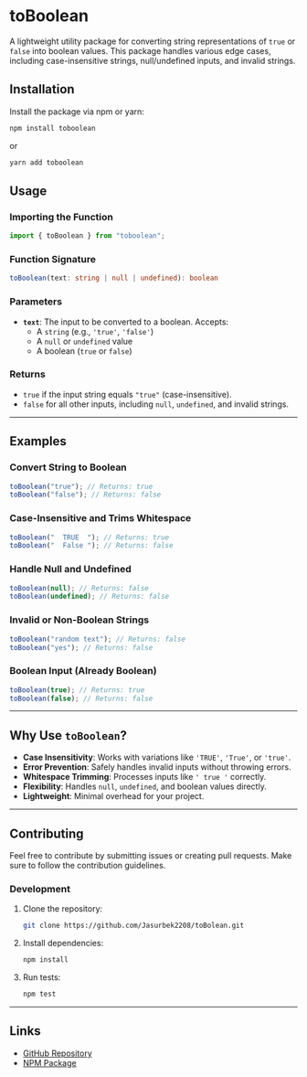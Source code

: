 # toBoolean

A lightweight utility package for converting string representations of `true` or `false` into boolean values. This package handles various edge cases, including case-insensitive strings, null/undefined inputs, and invalid strings.

## Installation

Install the package via npm or yarn:

```bash
npm install toboolean
```

or

```bash
yarn add toboolean
```

## Usage

### Importing the Function

```typescript
import { toBoolean } from "toboolean";
```

### Function Signature

```typescript
toBoolean(text: string | null | undefined): boolean
```

### Parameters

- **`text`**: The input to be converted to a boolean. Accepts:
  - A `string` (e.g., `'true'`, `'false'`)
  - A `null` or `undefined` value
  - A boolean (`true` or `false`)

### Returns

- `true` if the input string equals `"true"` (case-insensitive).
- `false` for all other inputs, including `null`, `undefined`, and invalid strings.

---

## Examples

### Convert String to Boolean

```typescript
toBoolean("true"); // Returns: true
toBoolean("false"); // Returns: false
```

### Case-Insensitive and Trims Whitespace

```typescript
toBoolean("  TRUE  "); // Returns: true
toBoolean("  False "); // Returns: false
```

### Handle Null and Undefined

```typescript
toBoolean(null); // Returns: false
toBoolean(undefined); // Returns: false
```

### Invalid or Non-Boolean Strings

```typescript
toBoolean("random text"); // Returns: false
toBoolean("yes"); // Returns: false
```

### Boolean Input (Already Boolean)

```typescript
toBoolean(true); // Returns: true
toBoolean(false); // Returns: false
```

---

## Why Use `toBoolean`?

- **Case Insensitivity**: Works with variations like `'TRUE'`, `'True'`, or `'true'`.
- **Error Prevention**: Safely handles invalid inputs without throwing errors.
- **Whitespace Trimming**: Processes inputs like `' true '` correctly.
- **Flexibility**: Handles `null`, `undefined`, and boolean values directly.
- **Lightweight**: Minimal overhead for your project.

---

## Contributing

Feel free to contribute by submitting issues or creating pull requests. Make sure to follow the contribution guidelines.

### Development

1. Clone the repository:
   ```bash
   git clone https://github.com/Jasurbek2208/toBolean.git
   ```
2. Install dependencies:
   ```bash
   npm install
   ```
3. Run tests:
   ```bash
   npm test
   ```

---

## Links

- [GitHub Repository](https://github.com/Jasurbek2208/toBoolean)
- [NPM Package](https://www.npmjs.com/package/@jasurbek2208/toboolean)
